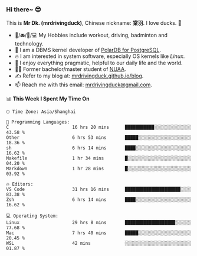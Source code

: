 ### Hi there~ 😎

This is **Mr Dk. (mrdrivingduck)**, Chinese nickname: **棠羽**. I love ducks. 🦆

- 💪/🚘/🏸/💻 My Hobbies include workout, driving, badminton and technology.
- 🍊 I am a DBMS kernel developer of [PolarDB for PostgreSQL](https://github.com/ApsaraDB/PolarDB-for-PostgreSQL).
- 🔥 I am interested in system software, especially OS kernels like *Linux*.
- 🔧 I enjoy everything pragmatic, helpful to our daily life and the world.
- 👨‍🎓 Former bachelor/master student of [NUAA](https://en.wikipedia.org/wiki/Nanjing_University_of_Aeronautics_and_Astronautics).
- ✍ Refer to my blog at: [mrdrivingduck.github.io/blog](https://mrdrivingduck.github.io/blog/).
- 📫 Reach me with this email: [mrdrivingduck@gmail.com](mailto:mrdrivingduck@gmail.com).

<!--START_SECTION:waka-->
📊 **This Week I Spent My Time On** 

```text
🕑︎ Time Zone: Asia/Shanghai

💬 Programming Languages: 
C                        16 hrs 20 mins      ███████████░░░░░░░░░░░░░░   43.58 % 
Other                    6 hrs 53 mins       █████░░░░░░░░░░░░░░░░░░░░   18.36 % 
sh                       6 hrs 14 mins       ████░░░░░░░░░░░░░░░░░░░░░   16.62 % 
Makefile                 1 hr 34 mins        █░░░░░░░░░░░░░░░░░░░░░░░░   04.20 % 
Markdown                 1 hr 28 mins        █░░░░░░░░░░░░░░░░░░░░░░░░   03.92 % 

🔥 Editors: 
VS Code                  31 hrs 16 mins      █████████████████████░░░░   83.38 % 
Zsh                      6 hrs 14 mins       ████░░░░░░░░░░░░░░░░░░░░░   16.62 % 

💻 Operating System: 
Linux                    29 hrs 8 mins       ███████████████████░░░░░░   77.68 % 
Mac                      7 hrs 40 mins       █████░░░░░░░░░░░░░░░░░░░░   20.45 % 
WSL                      42 mins             ░░░░░░░░░░░░░░░░░░░░░░░░░   01.87 % 
```


<!--END_SECTION:waka-->

<!-- ![Mr Dk.'s GitHub Stats](https://github-readme-stats.vercel.app/api?username=mrdrivingduck&count_private&show_icons=true&theme=buefy) -->

<!-- ![Most Used Languages](https://github-readme-stats.vercel.app/api/top-langs/?username=mrdrivingduck&exclude_repo=mips32-CPU,snort-tcp-socket&theme=buefy&layout=compact&langs_count=10) -->


<!--
**mrdrivingduck/mrdrivingduck** is a ✨ _special_ ✨ repository because its `README.md` (this file) appears on your GitHub profile.

Here are some ideas to get you started:

- 🔭 I’m currently working on ...
- 🌱 I’m currently learning ...
- 👯 I’m looking to collaborate on ...
- 🤔 I’m looking for help with ...
- 💬 Ask me about ...
- 📫 How to reach me: ...
- 😄 Pronouns: ...
- ⚡ Fun fact: ...
-->
